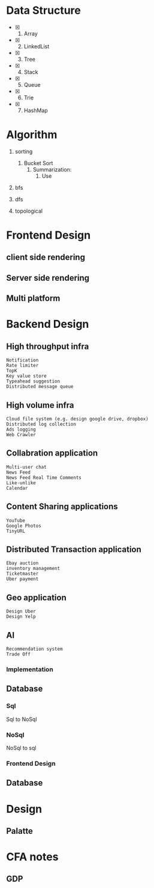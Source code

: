 # Data Structure
- [x] 1. Array
- [x] 2. LinkedList
- [x] 3. Tree
- [x] 4. Stack
- [x] 5. Queue
- [x] 6. Trie
- [x] 7. HashMap


# Algorithm
1. sorting
   1. Bucket Sort
      1. Summarization:
         1. Use 
2. bfs
   
3. dfs
4. topological

   


# Frontend Design
## client side rendering

## Server side rendering

## Multi platform

# Backend Design

## High throughput infra
    Notification
    Rate limiter
    TopK
    Key value store
    Typeahead suggestion
    Distributed message queue

## High volume infra
    Cloud file system (e.g. design google drive, dropbox)
    Distributed log collection
    Ads logging
    Web Crawler

## Collabration application
    Multi-user chat
    News Feed
    News Feed Real Time Comments
    Like-unlike
    Calendar

## Content Sharing applications
    YouTube
    Google Photos
    TinyURL

## Distributed Transaction application
    Ebay auction
    inventory management
    Ticketmaster
    Uber payment

## Geo application
    Design Uber
    Design Yelp

## AI 
    Recommendation system
    Trade Off

### Implementation

## Database

### Sql

Sql to NoSql

### NoSql

NoSql to sql

### Frontend Design

## Database

# Design

## Palatte

# CFA notes

## GDP